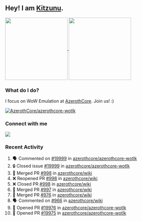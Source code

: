 ## Hey! I am [Kitzunu](https://Github.com/Kitzunu).

<!--
[![Kitzunu's Github stats](https://github-readme-stats.vercel.app/api?username=kitzunu&theme=github_dark&show_icons=true&number_format=long)](https://github.com/Kitzunu)

[![Kitzunu's Language stats](https://github-readme-stats.vercel.app/api/top-langs/?username=Kitzunu&layout=donut&theme=github_dark)](https://github.com/Kitzunu)
-->

<a href="https://github.com/Kitzunu">
  <img height=200 align="center" src="https://github-readme-stats.vercel.app/api?username=kitzunu&theme=github_dark&show_icons=true&number_format=long" />
</a>
<a href="https://github.com/Kitzunu">
  <img height=200 align="center" src="https://github-readme-stats.vercel.app/api/top-langs/?username=Kitzunu&layout=donut&theme=github_dark" />
</a>

### What do I do?

I focus on WoW Emulation at [AzerothCore](https://github.com/AzerothCore). Join us! :)

[![AzerothCore/azerothcore-wotlk](https://github-readme-stats.vercel.app/api/pin/?username=AzerothCore&repo=azerothcore-wotlk&theme=github_dark&show_owner=true)](https://github.com/azerothcore/azerothcore-wotlk)

### Connect with me
[![](https://img.shields.io/badge/AzerothCore%20Discord-Connect%20with%20me!-green)](https://discord.com/invite/gkt4y2x)

### Recent Activity

<!--START_SECTION:activity-->
1. 🗣 Commented on [#19999](https://github.com/azerothcore/azerothcore-wotlk/issues/19999#issuecomment-2363107606) in [azerothcore/azerothcore-wotlk](https://github.com/azerothcore/azerothcore-wotlk)
2. 🔒 Closed issue [#19999](https://github.com/azerothcore/azerothcore-wotlk/issues/19999) in [azerothcore/azerothcore-wotlk](https://github.com/azerothcore/azerothcore-wotlk)
3. 🎉 Merged PR [#998](https://github.com/azerothcore/wiki/pull/998) in [azerothcore/wiki](https://github.com/azerothcore/wiki)
4. ❌ Reopened PR [#998](https://github.com/azerothcore/wiki/pull/998) in [azerothcore/wiki](https://github.com/azerothcore/wiki)
5. ❌ Closed PR [#998](https://github.com/azerothcore/wiki/pull/998) in [azerothcore/wiki](https://github.com/azerothcore/wiki)
6. 🎉 Merged PR [#997](https://github.com/azerothcore/wiki/pull/997) in [azerothcore/wiki](https://github.com/azerothcore/wiki)
7. 🎉 Merged PR [#976](https://github.com/azerothcore/wiki/pull/976) in [azerothcore/wiki](https://github.com/azerothcore/wiki)
8. 🗣 Commented on [#966](https://github.com/azerothcore/wiki/issues/966#issuecomment-2356326943) in [azerothcore/wiki](https://github.com/azerothcore/wiki)
9. 💪 Opened PR [#19976](https://github.com/azerothcore/azerothcore-wotlk/pull/19976) in [azerothcore/azerothcore-wotlk](https://github.com/azerothcore/azerothcore-wotlk)
10. 💪 Opened PR [#19975](https://github.com/azerothcore/azerothcore-wotlk/pull/19975) in [azerothcore/azerothcore-wotlk](https://github.com/azerothcore/azerothcore-wotlk)
<!--END_SECTION:activity-->
